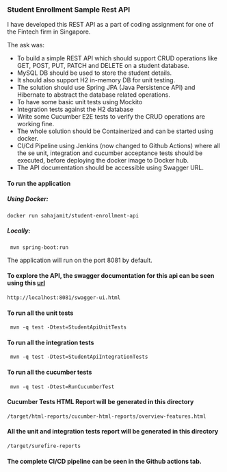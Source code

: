 ### Student Enrollment Sample Rest API

I have developed this REST API as a part of coding assignment for one of the Fintech firm in Singapore.

The ask was:

* To build a simple REST API which should support CRUD operations like GET, POST, PUT, PATCH and DELETE on a student database.
* MySQL DB should be used to store the student details.
* It should also support H2 in-memory DB for unit testing.
* The solution should use Spring JPA (Java Persistence API) and Hibernate to abstract the database related operations.
* To have some basic unit tests using Mockito
* Integration tests against the H2 database
* Write some Cucumber E2E tests to verify the CRUD operations are working fine.
* The whole solution should be Containerized and can be started using docker.
* CI/Cd Pipeline using Jenkins (now changed to Github Actions) where all the se unit, integration and cucumber acceptance tests should be executed,
before deploying the docker image to Docker hub.
* The API documentation should be accessible using Swagger URL.
 

#### To run the application

##### Using Docker:

```
docker run sahajamit/student-enrollment-api
```

##### Locally:
```
 mvn spring-boot:run
```
The application will run on the port 8081 by default.

#### To explore the API, the swagger documentation for this api can be seen using this [url](http://localhost:8080/swagger-ui.html)

```
http://localhost:8081/swagger-ui.html
```

#### To run all the unit tests

```
 mvn -q test -Dtest=StudentApiUnitTests
```

#### To run all the integration tests

```
 mvn -q test -Dtest=StudentApiIntegrationTests
```

#### To run all the cucumber tests

```
 mvn -q test -Dtest=RunCucumberTest
```

#### Cucumber Tests HTML Report will be generated in this directory

```
/target/html-reports/cucumber-html-reports/overview-features.html
```

#### All the unit and integration tests report will be generated in this directory

```
/target/surefire-reports
```

#### The complete CI/CD pipeline can be seen in the Github actions tab.